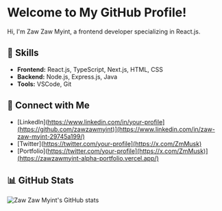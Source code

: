 # Welcome to My GitHub Profile!

Hi, I'm Zaw Zaw Myint, a frontend developer specializing in React.js.

## 🚀 Skills
- **Frontend:** React.js, TypeScript, Next.js, HTML, CSS
- **Backend:** Node.js, Express.js, Java
- **Tools:** VSCode, Git

## 🔗 Connect with Me
- [LinkedIn](https://www.linkedin.com/in/your-profile](https://github.com/zawzawmyint)](https://www.linkedin.com/in/zaw-zaw-myint-29745a199/)
- [Twitter](https://twitter.com/your-profile](https://x.com/ZmMusk)
- [Portfolio](https://twitter.com/your-profile](https://x.com/ZmMusk)](https://zawzawmyint-alpha-portfolio.vercel.app/)

## 📊 GitHub Stats
![Zaw Zaw Myint's GitHub stats](https://github-readme-stats.vercel.app/api?username=zawzawmyint&show_icons=true&theme=radical)


